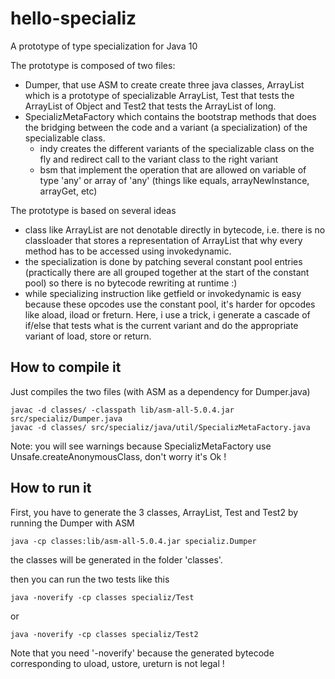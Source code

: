 # hello-specializ
A prototype of type specialization for Java 10

The prototype is composed of two files:
 - Dumper, that use ASM to create create three java classes,
   ArrayList which is a prototype of specializable ArrayList, Test that tests the ArrayList of Object
   and Test2 that tests the ArrayList of long.
 - SpecializMetaFactory which contains the bootstrap methods that does the bridging between the code
   and a variant (a specialization) of the specializable class.
   - indy creates the different variants of the specializable class on the fly and redirect call
     to the variant class to the right variant
   - bsm that implement the operation that are allowed on variable of type 'any' or array of 'any'
     (things like equals, arrayNewInstance, arrayGet, etc)
     
The prototype is based on several ideas
  - class like ArrayList<int> are not denotable directly in bytecode, i.e. there is no classloader
    that stores a representation of ArrayList<int> that why every method has to be accessed using
    invokedynamic.
  - the specialization is done by patching several constant pool entries (practically there are all
    grouped together at the start of the constant pool) so there is no bytecode rewriting at runtime :)
  - while specializing instruction like getfield or invokedynamic is easy because these opcodes
    use the constant pool, it's harder for opcodes like aload, iload or freturn.
    Here, i use a trick, i generate a cascade of if/else that tests what is the current variant
    and do the appropriate variant of load, store or return.

## How to compile it
Just compiles the two files (with ASM as a dependency for Dumper.java)
```
javac -d classes/ -classpath lib/asm-all-5.0.4.jar src/specializ/Dumper.java 
javac -d classes/ src/specializ/java/util/SpecializMetaFactory.java
```
Note: you will see warnings because SpecializMetaFactory use Unsafe.createAnonymousClass,
don't worry it's Ok !

## How to run it
First, you have to generate the 3 classes, ArrayList, Test and Test2 by running the Dumper with ASM

```
java -cp classes:lib/asm-all-5.0.4.jar specializ.Dumper
``` 
the classes will be generated in the folder 'classes'.

then you can run the two tests like this
```
java -noverify -cp classes specializ/Test
```
or
```
java -noverify -cp classes specializ/Test2
```

Note that you need '-noverify' because the generated bytecode corresponding to uload, ustore, ureturn is not legal !
